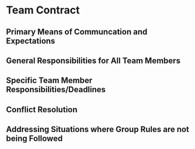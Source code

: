 # Team Contract

## Primary Means of Communcation and Expectations

## General Responsibilities for All Team Members

## Specific Team Member Responsibilities/Deadlines

## Conflict Resolution

## Addressing Situations where Group Rules are not being Followed